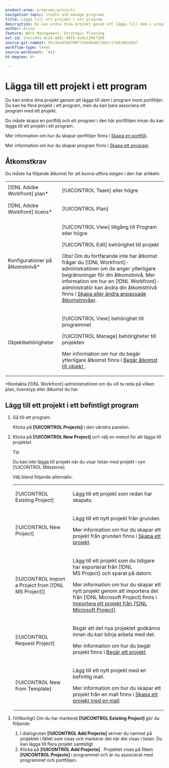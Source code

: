 ```yaml
---
product-area: programs;projects
navigation-topic: create and manage programs
title: Lägga till ett projekt i ett program
description: Du kan ordna dina projekt genom att lägga till dem i program inom portföljer. Du kan ha flera projekt i ett program, men du kan bara associera ett program med ett projekt.
author: Alina
feature: Work Management, Strategic Planning
exl-id: 1fecc4d1-4c24-495c-98f5-824e13967369
source-git-commit: 93c36a87667097729e89a61f68cc17e9c861d547
workflow-type: tm+mt
source-wordcount: '422'
ht-degree: 0%

---
```


# Lägga till ett projekt i ett program

Du kan ordna dina projekt genom att lägga till dem i program inom portföljer. Du kan ha flera projekt i ett program, men du kan bara associera ett program med ett projekt.

Du måste skapa en portfölj och ett program i den här portföljen innan du kan lägga till ett projekt i ett program.

Mer information om hur du skapar portföljer finns i [Skapa en portfölj](../../../manage-work/portfolios/create-and-manage-portfolios/create-portfolios.md).

Mer information om hur du skapar program finns i [Skapa ett program](../../../manage-work/portfolios/create-and-manage-programs/create-program.md).

## Åtkomstkrav

Du måste ha följande åtkomst för att kunna utföra stegen i den här artikeln:

<table style="table-layout:auto"> 
 <col> 
 <col> 
 <tbody> 
  <tr> 
   <td role="rowheader">[!DNL Adobe Workfront] plan*</td> 
   <td> <p>[!UICONTROL Team] eller högre</p> </td> 
  </tr> 
  <tr> 
   <td role="rowheader">[!DNL Adobe Workfront] licens*</td> 
   <td> <p>[!UICONTROL Plan] </p> </td> 
  </tr> 
  <tr> 
   <td role="rowheader">Konfigurationer på åtkomstnivå*</td> 
   <td> <p>[!UICONTROL View] tillgång till Program eller högre</p> <p>[!UICONTROL Edit] behörighet till projekt</p> <p>Obs! Om du fortfarande inte har åtkomst frågar du [!DNL Workfront]-administratören om de anger ytterligare begränsningar för din åtkomstnivå. Mer information om hur en [!DNL Workfront]-administratör kan ändra din åtkomstnivå finns i <a href="../../../administration-and-setup/add-users/configure-and-grant-access/create-modify-access-levels.md" class="MCXref xref">Skapa eller ändra anpassade åtkomstnivåer</a>.</p> </td> 
  </tr> 
  <tr> 
   <td role="rowheader">Objektbehörigheter</td> 
   <td> <p>[!UICONTROL View] behörighet till programmet</p> <p>[!UICONTROL Manage] behörigheter till projekten</p> <p>Mer information om hur du begär ytterligare åtkomst finns i <a href="../../../workfront-basics/grant-and-request-access-to-objects/request-access.md" class="MCXref xref">Begär åtkomst till objekt </a>.</p> </td> 
  </tr> 
 </tbody> 
</table>

&#42;Kontakta [!DNL Workfront]-administratören om du vill ta reda på vilken plan, licenstyp eller åtkomst du har.

## Lägg till ett projekt i ett befintligt program

1. Gå till ett program.

   Klicka på **[!UICONTROL Projects]** i den vänstra panelen.

1. Klicka på **[!UICONTROL New Project]** och välj en metod för att lägga till projektet.

   >[!TIP]
   >
   >Du kan inte lägga till projekt när du visar listan med projekt i vyn [!UICONTROL Milestone].

   Välj bland följande alternativ:

   <table style="table-layout:auto"> 
    <col> 
    <col> 
    <tbody> 
     <tr> 
      <td role="rowheader">[!UICONTROL Existing Project]</td> 
      <td> <p>Lägg till ett projekt som redan har skapats.</p> </td> 
     </tr> 
     <tr> 
      <td role="rowheader">[!UICONTROL New Project]</td> 
      <td> <p>Lägg till ett nytt projekt från grunden. </p> <p>Mer information om hur du skapar ett projekt från grunden finns i <a href="../../../manage-work/projects/create-projects/create-project.md" class="MCXref xref">Skapa ett projekt</a>. </p> </td> 
     </tr> 
     <tr> 
      <td role="rowheader">[!UICONTROL Import a Project from [!DNL MS Project]] </td> 
      <td> <p>Lägg till ett projekt som du tidigare har exporterat från [!DNL MS Project] och sparat på datorn. </p> <p>Mer information om hur du skapar ett nytt projekt genom att importera det från [!DNL Microsoft Project] finns i <a href="../../../manage-work/projects/create-projects/import-project-from-ms-project.md" class="MCXref xref">Importera ett projekt från [!DNL Microsoft Project]</a>.</p> </td> 
     </tr> 
     <tr> 
      <td role="rowheader">[!UICONTROL Request Project]</td> 
      <td> <p>Begär att det nya projektet godkänns innan du kan börja arbeta med det.</p> <p>Mer information om hur du begär projekt finns i <a href="../../../manage-work/projects/create-projects/request-project.md">Begär ett projekt</a>. </p> </td> 
     </tr> 
     <tr> 
      <td role="rowheader">[!UICONTROL New from Template]</td> 
      <td> <p>Lägg till ett nytt projekt med en befintlig mall. </p> <p>Mer information om hur du skapar ett projekt från en mall finns i <a href="../../../manage-work/projects/create-projects/create-project-from-template.md" class="MCXref xref">Skapa ett projekt med en mall</a>.</p> </td> 
     </tr> 
    </tbody> 
   </table>

1. (Villkorligt) Om du har markerat **[!UICONTROL Existing Project]** gör du följande:

   1. I dialogrutan **[!UICONTROL Add Projects]** skriver du namnet på projektet i fältet som visas och markerar det när det visas i listan. Du kan lägga till flera projekt samtidigt.
   1. Klicka på **[!UICONTROL Add Projects]**.**&#x200B;** &#x200B; Projektet visas på fliken **[!UICONTROL Projects]** i programmet och är nu associerat med programmet och portföljen. 
